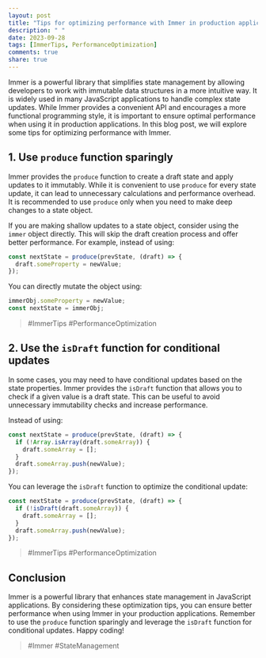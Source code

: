 ```yaml
---
layout: post
title: "Tips for optimizing performance with Immer in production applications"
description: " "
date: 2023-09-28
tags: [ImmerTips, PerformanceOptimization]
comments: true
share: true
---
```


Immer is a powerful library that simplifies state management by allowing developers to work with immutable data structures in a more intuitive way. It is widely used in many JavaScript applications to handle complex state updates. While Immer provides a convenient API and encourages a more functional programming style, it is important to ensure optimal performance when using it in production applications. In this blog post, we will explore some tips for optimizing performance with Immer.

## 1. Use `produce` function sparingly

Immer provides the `produce` function to create a draft state and apply updates to it immutably. While it is convenient to use `produce` for every state update, it can lead to unnecessary calculations and performance overhead. It is recommended to use `produce` only when you need to make deep changes to a state object.

If you are making shallow updates to a state object, consider using the `immer` object directly. This will skip the draft creation process and offer better performance. For example, instead of using:

```javascript
const nextState = produce(prevState, (draft) => {
  draft.someProperty = newValue;
});
```

You can directly mutate the object using:

```javascript
immerObj.someProperty = newValue;
const nextState = immerObj;
```
> #ImmerTips #PerformanceOptimization

## 2. Use the `isDraft` function for conditional updates

In some cases, you may need to have conditional updates based on the state properties. Immer provides the `isDraft` function that allows you to check if a given value is a draft state. This can be useful to avoid unnecessary immutability checks and increase performance.

Instead of using:

```javascript
const nextState = produce(prevState, (draft) => {
  if (!Array.isArray(draft.someArray)) {
    draft.someArray = [];
  }
  draft.someArray.push(newValue);
});
```

You can leverage the `isDraft` function to optimize the conditional update:

```javascript
const nextState = produce(prevState, (draft) => {
  if (!isDraft(draft.someArray)) {
    draft.someArray = [];
  }
  draft.someArray.push(newValue);
});
```
> #ImmerTips #PerformanceOptimization

## Conclusion

Immer is a powerful library that enhances state management in JavaScript applications. By considering these optimization tips, you can ensure better performance when using Immer in your production applications. Remember to use the `produce` function sparingly and leverage the `isDraft` function for conditional updates. Happy coding!

> #Immer #StateManagement